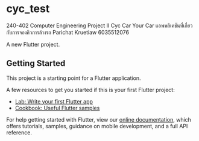 # cyc_test
240-402 Computer Engineering Project II
Cyc Car Your Car แอพพลิเคชันที่เกี่ยวกับการจองคิวการล้างรถ
Parichat Kruetiaw 6035512076

A new Flutter project.

## Getting Started

This project is a starting point for a Flutter application.

A few resources to get you started if this is your first Flutter project:

- [Lab: Write your first Flutter app](https://flutter.dev/docs/get-started/codelab)
- [Cookbook: Useful Flutter samples](https://flutter.dev/docs/cookbook)

For help getting started with Flutter, view our
[online documentation](https://flutter.dev/docs), which offers tutorials,
samples, guidance on mobile development, and a full API reference.
